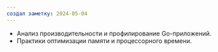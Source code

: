 ```yaml
---
создал заметку: 2024-05-04
---
```

- Анализ производительности и профилирование Go-приложений.
- Практики оптимизации памяти и процессорного времени.